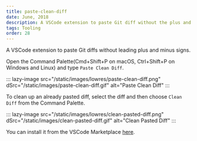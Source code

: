 ```yaml
---
title: paste-clean-diff
date: June, 2018
description: A VSCode extension to paste Git diff without the plus and minus signs
tags: Tooling
order: 28
---
```


A VSCode extension to paste Git diffs without leading plus and minus signs.

Open the Command Palette(Cmd+Shift+P on macOS, Ctrl+Shift+P on Windows and Linux) and type `Paste Clean Diff`.

::: lazy-image src="/static/images/lowres/paste-clean-diff.png" dSrc="/static/images/paste-clean-diff.gif" alt="Paste Clean Diff" :::

To clean up an already pasted diff, select the diff and then choose `Clean Diff` from the Command Palette.

::: lazy-image src="/static/images/lowres/clean-pasted-diff.png" dSrc="/static/images/clean-pasted-diff.gif" alt="Clean Pasted Diff" :::

You can install it from the VSCode Marketplace [here](https://marketplace.visualstudio.com/items?itemName=sivasubramanyam.paste-clean-diff).
